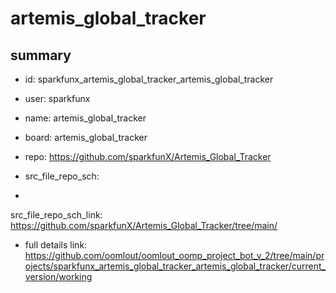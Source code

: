 # artemis_global_tracker
 
## summary 
* id: sparkfunx_artemis_global_tracker_artemis_global_tracker
* user: sparkfunx
* name: artemis_global_tracker
* board: artemis_global_tracker
* repo: https://github.com/sparkfunX/Artemis_Global_Tracker



* src_file_repo_sch: 
*
 src_file_repo_sch_link: https://github.com/sparkfunX/Artemis_Global_Tracker/tree/main/
* full details link: https://github.com/oomlout/oomlout_oomp_project_bot_v_2/tree/main/projects/sparkfunx_artemis_global_tracker_artemis_global_tracker/current_version/working  







